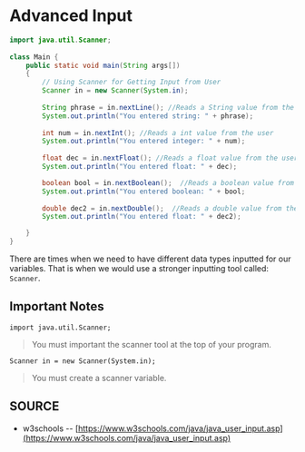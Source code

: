 # Advanced Input

```java
import java.util.Scanner;
 
class Main {
    public static void main(String args[])
    {
        // Using Scanner for Getting Input from User
        Scanner in = new Scanner(System.in);
 
        String phrase = in.nextLine(); //Reads a String value from the user
        System.out.println("You entered string: " + phrase);
 
        int num = in.nextInt(); //Reads a int value from the user
        System.out.println("You entered integer: " + num);
 
        float dec = in.nextFloat(); //Reads a float value from the user
        System.out.println("You entered float: " + dec);

        boolean bool = in.nextBoolean();  //Reads a boolean value from the user
        System.out.println("You entered boolean: " + bool;
        
        double dec2 = in.nextDouble();	//Reads a double value from the user
        System.out.println("You entered float: " + dec2);

    }
}
```

There are times when we need to have different data types inputted for our variables. That is when we would use a stronger inputting tool called: ```Scanner```.

## Important Notes

```import java.util.Scanner;```

> You must important the scanner tool at the top of your program.

```Scanner in = new Scanner(System.in);```

> You must create a scanner variable.

## SOURCE
- w3schools -- [https://www.w3schools.com/java/java_user_input.asp](https://www.w3schools.com/java/java_user_input.asp)
